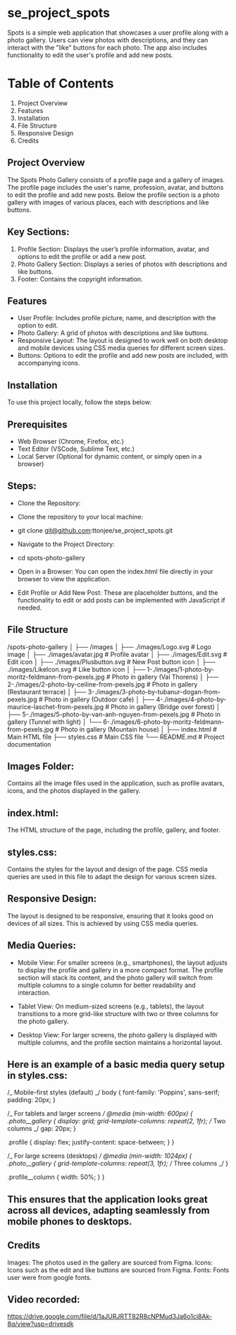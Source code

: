 # se_project_spots

Spots is a simple web application that showcases a user profile along with a photo gallery. Users can view photos with descriptions, and they can interact with the "like" buttons for each photo. The app also includes functionality to edit the user's profile and add new posts.

# Table of Contents

1. Project Overview
2. Features
3. Installation
4. File Structure
5. Responsive Design
6. Credits

## Project Overview

The Spots Photo Gallery consists of a profile page and a gallery of images. The profile page includes the user's name, profession, avatar, and buttons to edit the profile and add new posts. Below the profile section is a photo gallery with images of various places, each with descriptions and like buttons.

## Key Sections:

1. Profile Section: Displays the user’s profile information, avatar, and options to edit the profile or add a new post.
2. Photo Gallery Section: Displays a series of photos with descriptions and like buttons.
3. Footer: Contains the copyright information.

## Features

- User Profile: Includes profile picture, name, and description with the option to edit.
- Photo Gallery: A grid of photos with descriptions and like buttons.
- Responsive Layout: The layout is designed to work well on both desktop and mobile devices using CSS media queries for different screen sizes.
- Buttons: Options to edit the profile and add new posts are included, with accompanying icons.

## Installation

To use this project locally, follow the steps below:

## Prerequisites

- Web Browser (Chrome, Firefox, etc.)
- Text Editor (VSCode, Sublime Text, etc.)
- Local Server (Optional for dynamic content, or simply open in a browser)

## Steps:

- Clone the Repository:

- Clone the repository to your local machine:

- git clone git@github.com:ttonjee/se_project_spots.git

- Navigate to the Project Directory:
- cd spots-photo-gallery

- Open in a Browser:
  You can open the index.html file directly in your browser to view the application.

- Edit Profile or Add New Post:
  These are placeholder buttons, and the functionality to edit or add posts can be implemented with JavaScript if needed.

## File Structure

/spots-photo-gallery
│
├── /images
│ ├── ./images/Logo.svg # Logo image
│ ├── ./images/avatar.jpg # Profile avatar
│ ├── ./images/Edit.svg # Edit icon
│ ├── ./images/Plusbutton.svg # New Post button icon
│ ├── ./images/LikeIcon.svg # Like button icon
│ ├── 1-./images/1-photo-by-moritz-feldmann-from-pexels.jpg # Photo in gallery (Val Thorens)
│ ├── 2-./images/2-photo-by-ceiline-from-pexels.jpg # Photo in gallery (Restaurant terrace)
│ ├── 3-./images/3-photo-by-tubanur-dogan-from-pexels.jpg # Photo in gallery (Outdoor cafe)
│ ├── 4-./images/4-photo-by-maurice-laschet-from-pexels.jpg # Photo in gallery (Bridge over forest)
│ ├── 5-./images/5-photo-by-van-anh-nguyen-from-pexels.jpg # Photo in gallery (Tunnel with light)
│ └── 6-./images/6-photo-by-moritz-feldmann-from-pexels.jpg # Photo in gallery (Mountain house)
│
├── index.html # Main HTML file
├── styles.css # Main CSS file
└── README.md # Project documentation

## Images Folder:

Contains all the image files used in the application, such as profile avatars, icons, and the photos displayed in the gallery.

## index.html:

The HTML structure of the page, including the profile, gallery, and footer.

## styles.css:

Contains the styles for the layout and design of the page. CSS media queries are used in this file to adapt the design for various screen sizes.

## Responsive Design:

The layout is designed to be responsive, ensuring that it looks good on devices of all sizes. This is achieved by using CSS media queries.

## Media Queries:

- Mobile View: For smaller screens (e.g., smartphones), the layout adjusts to display the profile and gallery in a more compact format. The profile section will stack its content, and the photo gallery will switch from multiple columns to a single column for better readability and interaction.

- Tablet View: On medium-sized screens (e.g., tablets), the layout transitions to a more grid-like structure with two or three columns for the photo gallery.

- Desktop View: For larger screens, the photo gallery is displayed with multiple columns, and the profile section maintains a horizontal layout.

## Here is an example of a basic media query setup in styles.css:

/_ Mobile-first styles (default) _/
body {
font-family: 'Poppins', sans-serif;
padding: 20px;
}

/_ For tablets and larger screens _/
@media (min-width: 600px) {
.photo\_\_gallery {
display: grid;
grid-template-columns: repeat(2, 1fr); /_ Two columns _/
gap: 20px;
}

.profile {
display: flex;
justify-content: space-between;
}
}

/_ For large screens (desktops) _/
@media (min-width: 1024px) {
.photo\_\_gallery {
grid-template-columns: repeat(3, 1fr); /_ Three columns _/
}

.profile\_\_column {
width: 50%;
}
}

## This ensures that the application looks great across all devices, adapting seamlessly from mobile phones to desktops.

## Credits

Images: The photos used in the gallery are sourced from Figma.
Icons: Icons such as the edit and like buttons are sourced from Figma.
Fonts: Fonts user were from google fonts.

## Video recorded:

https://drive.google.com/file/d/1aJURJRTT82R8cNPMud3Ja6o1ci8Ak-8q/view?usp=drivesdk
